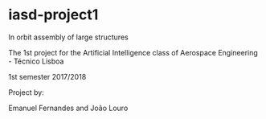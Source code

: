 # iasd-project1
In orbit assembly of large structures

The 1st project for the Artificial Intelligence class of Aerospace Engineering - Técnico Lisboa

1st semester 2017/2018

Project by:

Emanuel Fernandes and João Louro
